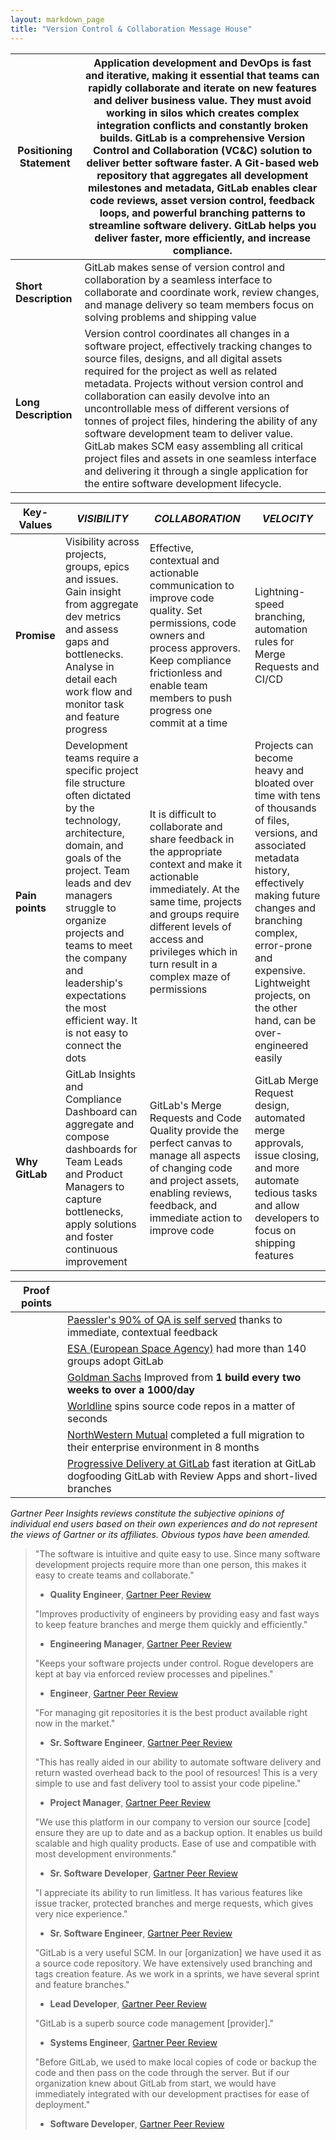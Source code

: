```yaml
---
layout: markdown_page
title: "Version Control & Collaboration Message House"
---
```




| **Positioning Statement** | Application development and DevOps is fast and iterative, making it essential that teams can rapidly collaborate and iterate on new features and deliver business value. They must avoid working in silos which creates complex integration conflicts and constantly broken builds. GitLab is a comprehensive Version Control and Collaboration (VC&C) solution to deliver better software faster. A Git-based web repository that aggregates all development milestones and metadata, GitLab enables clear code reviews, asset version control, feedback loops, and powerful branching patterns to streamline software delivery. GitLab helps you deliver faster, more efficiently, and increase compliance. |
|------------------------|-------------------------------------------------------------------------|
| **Short Description** | GitLab makes sense of version control and collaboration by a seamless interface to collaborate and coordinate work, review changes, and manage delivery so team members focus on solving problems and shipping value |
| **Long Description** | Version control coordinates all changes in a software project, effectively tracking changes to source files, designs, and all digital assets required for the project as well as related metadata. Projects without version control and collaboration can easily devolve into an uncontrollable mess of different versions of tonnes of project files, hindering the ability of any software development team to deliver value. GitLab makes SCM easy assembling all critical project files and assets in one seamless interface and delivering it through a single application for the entire software development lifecycle.   |


| **Key-Values** | *VISIBILITY*  | *COLLABORATION* | *VELOCITY* |
|--------------|------------------------------------------------------------------|----------|----------|
| **Promise** | Visibility across projects, groups, epics and issues. Gain insight from aggregate dev metrics and assess gaps and bottlenecks. Analyse in detail each work flow and monitor task and feature progress | Effective, contextual and actionable communication to improve code quality. Set permissions, code owners and process approvers. Keep compliance frictionless and enable team members to push progress one commit at a time | Lightning-speed branching, automation rules for Merge Requests and CI/CD |
| **Pain points** | Development teams require a specific project file structure often dictated by the technology, architecture, domain, and goals of the project. Team leads and dev managers struggle to organize projects and teams to meet the company and leadership's expectations the most efficient way. It is not easy to connect the dots | It is difficult to collaborate and share feedback in the appropriate context and make it actionable immediately. At the same time, projects and groups require different levels of access and privileges which in turn result in a complex maze of permissions | Projects can become heavy and bloated over time with tens of thousands of files, versions, and associated metadata history, effectively making future changes and branching complex, error-prone and expensive. Lightweight projects, on the other hand, can be over-engineered easily |
| **Why GitLab** | GitLab Insights and Compliance Dashboard can aggregate and compose dashboards for Team Leads and Product Managers to capture bottlenecks, apply solutions and foster continuous improvement |  GitLab's Merge Requests and Code Quality provide the perfect canvas to manage all aspects of changing code and project assets, enabling reviews, feedback, and immediate action to improve code  | GitLab Merge Request design, automated merge approvals, issue closing, and more automate tedious tasks and allow developers to focus on shipping features |


| Proof points | |  
|--------------|----------|
| | [Paessler's 90% of QA is self served](https://about.gitlab.com/customers/paessler/) thanks to immediate, contextual feedback
| | [ESA (European Space Agency)](/customers/european-space-agency/) had more than 140 groups adopt GitLab |
| | [Goldman Sachs](/customers/goldman-sachs/) Improved from **1 build every two weeks to over a 1000/day** |
| | [Worldline](/customers/worldline/) spins source code repos in a matter of seconds |
| | [NorthWestern Mutual](https://youtu.be/kPNMyxKRRoM) completed a full migration to their enterprise environment in 8 months |
| | [Progressive Delivery at GitLab](https://redmonk.com/jgovernor/2019/07/10/progressive-delivery-at-gitlab/) fast iteration at GitLab dogfooding GitLab with Review Apps and short-lived branches |

*Gartner Peer Insights reviews constitute the subjective opinions of individual end users based on their own experiences and do not represent the views of Gartner or its affiliates. Obvious typos have been amended.*

>"The software is intuitive and quite easy to use. Since many software development projects require more than one person, this makes it easy to create teams and collaborate."
>
> - **Quality Engineer**, [Gartner Peer Review](https://www.gartner.com/reviews/market/application-release-orchestration-solutions/vendor/gitlab/product/gitlab/review/view/1037713)
>
>"Improves productivity of engineers by providing easy and fast ways to keep feature branches and merge them quickly and efficiently."
>
> - **Engineering Manager**, [Gartner Peer Review](https://www.gartner.com/reviews/market/application-release-orchestration-solutions/vendor/gitlab/product/gitlab/review/view/1060524)
>
>"Keeps your software projects under control. Rogue developers are kept at bay via enforced review processes and pipelines."
>
> - **Engineer**, [Gartner Peer Review](https://www.gartner.com/reviews/market/application-release-orchestration-solutions/vendor/gitlab/product/gitlab/review/view/1063180)
>
>"For managing git repositories it is the best product available right now in the market."
>
> - **Sr. Software Engineer**, [Gartner Peer Review](https://www.gartner.com/reviews/market/application-release-orchestration-solutions/vendor/gitlab/product/gitlab/review/view/1074452)
>
>"This has really aided in our ability to automate software delivery and return wasted overhead back to the pool of resources! This is a very simple to use and fast delivery tool to assist your code pipeline."
>
> - **Project Manager**, [Gartner Peer Review](https://www.gartner.com/reviews/market/application-release-orchestration-solutions/vendor/gitlab/product/gitlab/review/view/1078302)
>
>"We use this platform in our company to version our source [code] ensure they are up to date and as a backup option. It enables us build scalable and high quality products. Ease of use and compatible with most development environments."
>
> - **Sr. Software Developer**, [Gartner Peer Review](https://www.gartner.com/reviews/market/application-release-orchestration-solutions/vendor/gitlab/product/gitlab/review/view/1135664)
>
>"I appreciate its ability to run limitless. It has various features like issue tracker, protected branches and merge requests, which gives very nice experience."
>
> - **Sr. Software Engineer**, [Gartner Peer Review](https://www.gartner.com/reviews/market/application-release-orchestration-solutions/vendor/gitlab/product/gitlab/review/view/1142879)
>
>"GitLab is a very useful SCM. In our [organization] we have used it as a source code repository. We have extensively used branching and tags creation feature. As we work in a sprints, we have several sprint and feature branches."
>
> - **Lead Developer**, [Gartner Peer Review](https://www.gartner.com/reviews/market/application-release-orchestration-solutions/vendor/gitlab/product/gitlab/review/view/1144638)
>
>"GitLab is a superb source code management [provider]."
>
> - **Systems Engineer**, [Gartner Peer Review](https://www.gartner.com/reviews/market/application-release-orchestration-solutions/vendor/gitlab/product/gitlab/review/view/1194415)
>
>"Before GitLab, we used to make local copies of code or backup the code and then pass on the code through the server. But if our organization knew about GitLab from start, we would have immediately integrated with our development practises for ease of deployment."
>
> - **Software Developer**, [Gartner Peer Review](https://www.gartner.com/reviews/market/enterprise-agile-planning-tools/vendor/gitlab/product/gitlab/review/view/1016152)
